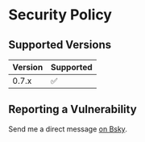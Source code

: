 # Security Policy

## Supported Versions

| Version | Supported          |
| ------- | ------------------ |
| 0.7.x   | :white_check_mark: |

## Reporting a Vulnerability

Send me a direct message [on Bsky](https://bsky.app/profile/tatsh.bsky.social).
